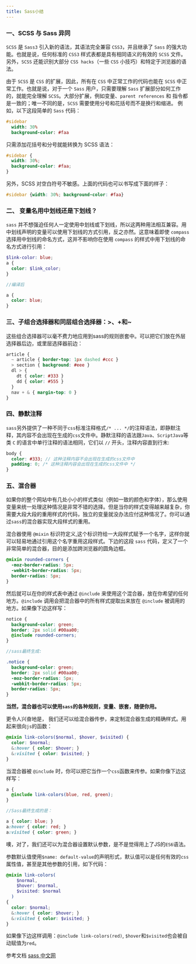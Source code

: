 ```yaml
---
title: Sass小结
---
```


### 一、SCSS 与 Sass 异同

`SCSS` 是 `Sass3` 引入新的语法，其语法完全兼容 `CSS3`，并且继承了 `Sass` 的强大功能。也就是说，任何标准的 `CSS3` 样式表都是具有相同语义的有效的 `SCSS` 文件。另外，`SCSS` 还能识别大部分 `CSS hacks`（一些 `CSS` 小技巧）和特定于浏览器的语法。

由于 `SCSS` 是 `CSS` 的扩展，因此，所有在 `CSS` 中正常工作的代码也能在 `SCSS` 中正常工作。也就是说，对于一个 `Sass` 用户，只需要理解 `Sass` 扩展部分如何工作的，就能完全理解 `SCSS`。大部分扩展，例如变量、`parent references` 和 指令都是一致的；唯一不同的是，`SCSS` 需要使用分号和花括号而不是换行和缩进。 例如，以下这段简单的 `Sass` 代码：

```sass
#sidebar
  width: 30%
  background-color: #faa
```

只需添加花括号和分号就能转换为 SCSS 语法：

```scss
#sidebar {
  width: 30%;
  background-color: #faa;
}
```

另外，SCSS 对空白符号不敏感。上面的代码也可以书写成下面的样子：

```scss
#sidebar {width: 30%; background-color: #faa}
```

### 二、 变量名用中划线还是下划线？

`sass` 并不想强迫任何人一定使用中划线或下划线，所以这两种用法相互兼容。用中划线声明的变量可以使用下划线的方式引用，反之亦然。这意味着即使 `compass` 选择用中划线的命名方式，这并不影响你在使用 `compass` 的样式中用下划线的命名方式进行引用：

```scss
$link-color: blue;
a {
  color: $link_color;
}

//编译后

a {
  color: blue;
}
```

### 三、子组合选择器和同层组合选择器：>、+和~

这些组合选择器可以毫不费力地应用到sass的规则嵌套中。可以把它们放在外层选择器后边，或里层选择器前边：

```scss
article {
  ~ article { border-top: 1px dashed #ccc }
  > section { background: #eee }
  dl > {
    dt { color: #333 }
    dd { color: #555 }
  }
  nav + & { margin-top: 0 }
}
```

### 四、静默注释

`sass`另外提供了一种不同于`css`标准注释格式`/* ... */`的注释语法，即静默注释，其内容不会出现在生成的`css`文件中。静默注释的语法跟`Java`、`ScriptJava`等类 `C` 的语言中单行注释的语法相同，它们以 `//` 开头，注释内容直到行末:

```scss
body {
  color: #333; // 这种注释内容不会出现在生成的css文件中
  padding: 0; /* 这种注释内容会出现在生成的css文件中 */
}
```

### 五、混合器

如果你的整个网站中有几处小小的样式类似（例如一致的颜色和字体），那么使用变量来统一处理这种情况是非常不错的选择。但是当你的样式变得越来越复杂，你需要大段大段的重用样式的代码，独立的变量就没办法应付这种情况了。你可以通过`sass`的混合器实现大段样式的重用。

混合器使用 `@mixin` 标识符定义,这个标识符给一大段样式赋予一个名字，这样你就可以轻易地通过引用这个名字重用这段样式。下边的这段 `sass` 代码，定义了一个非常简单的混合器，目的是添加跨浏览器的圆角边框。

```scss
@mixin rounded-corners {
  -moz-border-radius: 5px;
  -webkit-border-radius: 5px;
  border-radius: 5px;
}
```

然后就可以在你的样式表中通过 `@include` 来使用这个混合器，放在你希望的任何地方。`@include` 调用会把混合器中的所有样式提取出来放在 `@include` 被调用的地方。如果像下边这样写：

```scss
notice {
  background-color: green;
  border: 2px solid #00aa00;
  @include rounded-corners;
}

//sass最终生成:

.notice {
  background-color: green;
  border: 2px solid #00aa00;
  -moz-border-radius: 5px;
  -webkit-border-radius: 5px;
  border-radius: 5px;
}
```

**当然，混合器也可以使用`sass`的各种规则，变量、嵌套，随便你用。**

更令人兴奋地是， 我们还可以给混合器传参，来定制混合器生成的精确样式。用起来很向`js`的函数：

```scss
@mixin link-colors($normal, $hover, $visited) {
  color: $normal;
  &:hover { color: $hover; }
  &:visited { color: $visited; }
}
```

当混合器被 `@include` 时，你可以把它当作一个`css`函数来传参。如果你像下边这样写：

```scss
a {
  @include link-colors(blue, red, green);
}

//Sass最终生成的是：

a { color: blue; }
a:hover { color: red; }
a:visited { color: green; }
```

噢，对了，我们还可以为混合器设置默认参数，是不是觉得用上了JS的`ES6`语法。

参数默认值使用`$name: default-value`的声明形式，默认值可以是任何有效的`css`属性值，甚至是其他参数的引用，如下代码：

```scss
@mixin link-colors(
    $normal,
    $hover: $normal,
    $visited: $normal
  )
{
  color: $normal;
  &:hover { color: $hover; }
  &:visited { color: $visited; }
}
```

如果像下边这样调用：`@include link-colors(red)`, `$hover`和`$visited`也会被自动赋值为`red`。

参考文档
[sass 中文网](https://www.sass.hk/guide/)